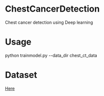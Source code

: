 # ChestCancerDetection
Chest cancer detection using Deep learning 

# Usage
python trainmodel.py --data_dir chest_ct_data

# Dataset

[Here](https://www.kaggle.com/datasets/mohamedhanyyy/chest-ctscan-images/data)
